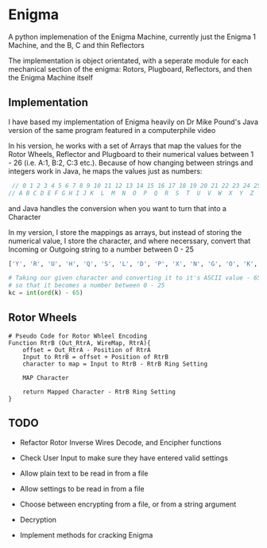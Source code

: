 # Enigma

A python implemenation of the Enigma Machine, currently just the Enigma 1 Machine, and
the B, C and thin Reflectors

The implementation is object orientated, with a seperate module for each mechanical section of the
enigma: Rotors, Plugboard, Reflectors, and then the Enigma Machine itself

## Implementation

I have based my implementation of Enigma heavily on
Dr Mike Pound's Java version of the same program featured in a computerphile video

In his version, he works with a set of Arrays that map the values for the Rotor Wheels, Reflector and Plugboard to their numerical values between 1 - 26 (i.e. A:1, B:2, C:3 etc.). Because of how changing between strings and integers work in Java, he maps the values just as numbers:

```java
 // 0 1 2 3 4 5 6 7 8 9 10 11 12 13 14 15 16 17 18 19 20 21 22 23 24 25
// A B C D E F G H I J K  L  M  N  O  P  Q  R  S  T  U  V  W  X  Y  Z
```

and Java handles the conversion when you want to turn that into a Character

In my version, I store the mappings as arrays, but instead of storing the numerical value, I store the character, and where necerssary, convert that Incoming or Outgoing string to a number between 0 - 25

```python
['Y', 'R', 'U', 'H', 'Q', 'S', 'L', 'D', 'P', 'X', 'N', 'G', 'O', 'K', 'M', 'I', 'E', 'B', 'F', 'Z', 'C', 'W', 'V', 'J', 'A', 'T']
```

```python
# Taking our given character and converting it to it's ASCII value - 65
# so that it becomes a number between 0 - 25
kc = int(ord(k) - 65)
```

## Rotor Wheels
```
# Pseudo Code for Rotor Whleel Encoding
Function RtrB (Out_RtrA, WireMap, RtrA){
    offset = Out_RtrA - Position of RtrA
    Input to RtrB = offset + Position of RtrB
    character to map = Input to RtrB - RtrB Ring Setting

    MAP Character

    return Mapped Character - RtrB Ring Setting
}
```

## TODO

- Refactor Rotor Inverse Wires Decode, and Encipher functions

- Check User Input to make sure they have entered valid settings
- Allow plain text to be read in from a file
- Allow settings to be read in from a file
- Choose between encrypting from a file, or from a string argument
- Decryption
- Implement methods for cracking Enigma
